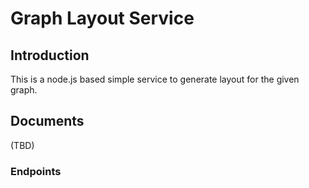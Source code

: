 # Graph Layout Service

## Introduction
This is a node.js based simple service to generate layout for the given graph.

## Documents
(TBD)

### Endpoints
